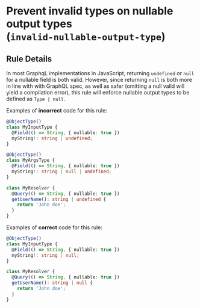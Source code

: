 # Prevent invalid types on nullable output types<br/>(`invalid-nullable-output-type`)

## Rule Details

In most GraphqL implementations in JavaScript, returning `undefined` or `null` for a nullable field is both valid. However, since returning `null` is both more in line with with GraphQL spec, as well as safer (omitting a null valid will yield a compilation error), this rule will enforce nullable output types to be defined as `Type | null`.

Examples of **incorrect** code for this rule:

```ts
@ObjectType()
class MyInputType {
  @Field(() => String, { nullable: true })
  myString!: string | undefined;
}
```

```ts
@ObjectType()
class MyArgsType {
  @Field(() => String, { nullable: true })
  myString!: string | null | undefined;
}
```

```ts
class MyResolver {
  @Query(() => String, { nullable: true })
  getUserName(): string | undefined {
    return 'John doe';
  }
}
```

Examples of **correct** code for this rule:

```ts
@ObjectType()
class MyInputType {
  @Field(() => String, { nullable: true })
  myString!: string | null;
}
```

```ts
class MyResolver {
  @Query(() => String, { nullable: true })
  getUserName(): string | null {
    return 'John doe';
  }
}
```

